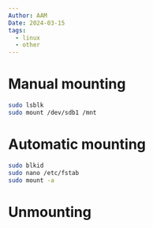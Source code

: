 ```yaml
---
Author: AAM
Date: 2024-03-15
tags:
  - linux
  - other
---
```

# Manual mounting

```bash
sudo lsblk
sudo mount /dev/sdb1 /mnt
```
# Automatic mounting

```bash
sudo blkid
sudo nano /etc/fstab
sudo mount -a
```

# Unmounting